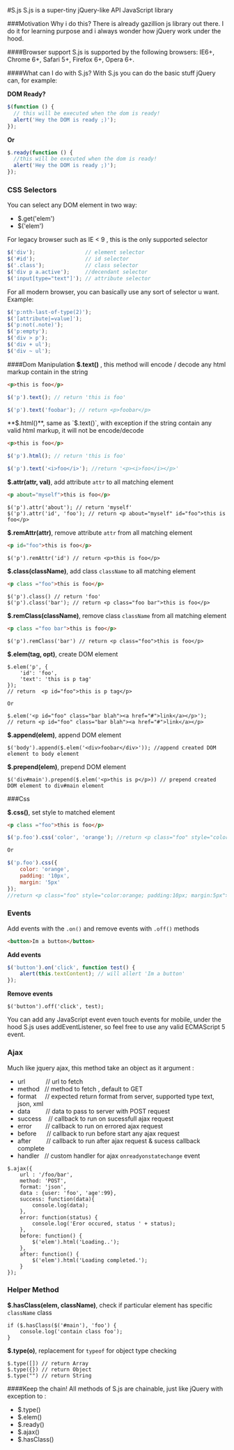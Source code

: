 #S.js
S.js is a super-tiny jQuery-like API JavaScript library

###Motivation
Why i do this? There is already gazillion js library out there. I do it for learning purpose and i always wonder how jQuery work under the hood.

####Browser support
S.js  is supported by the following browsers: IE6+, Chrome 6+, Safari 5+, Firefox 6+, Opera 6+.

####What can I do with S.js?
With S.js you can do the basic stuff jQuery can, for example:

**DOM Ready?**
```javascript
$(function () {
  // this will be executed when the dom is ready!
  alert('Hey the DOM is ready ;)');
});
```

**Or**

```javascript
$.ready(function () {
  //this will be executed when the dom is ready!
  alert('Hey the DOM is ready ;)');
});
```

### CSS Selectors
You can select any DOM element in two way:

- $.get('elem')
- $('elem')

For legacy browser such as IE < 9 , this is the only supported selector

```javascript
$('div');                // element selector
$('#id');                // id selector
$('.class');             // class selector
$('div p a.active');     //decendant selector
$('input[type="text"]'); // attribute selector
```

For all modern browser, you can basically use any sort of selector u want. Example:
```javascript
$('p:nth-last-of-type(2)');
$('[attribute|=value]');
$('p:not(.note)');
$('p:empty');
$('div > p');
$('div + ul');
$('div ~ ul');
```

####Dom Manipulation
**$.text()** , this method will encode / decode any html markup contain in the string
```html
<p>this is foo</p>
```
```javascript
$('p').text(); // return 'this is foo'

$('p').text('foobar'); // return <p>foobar</p>
```

**$.html()**, same as `$.text()`, with exception if the string contain any valid html markup, it will not be encode/decode
```html
<p>this is foo</p>
```
```javascript
$('p').html(); // return 'this is foo'

$('p').text('<i>foo</i>'); //return '<p><i>foo</i></p>'
```

**$.attr(attr, val)**, add attribute `attr` to all matching element
```html
<p about="myself">this is foo</p>
```
```
$('p').attr('about'); // return 'myself'
$('p').attr('id', 'foo'); // return <p about="myself" id="foo">this is foo</p>
```

**$.remAttr(attr)**, remove attribute `attr` from all matching element
```html
<p id="foo">this is foo</p>
```
```
$('p').remAttr('id') // return <p>this is foo</p>
```

**$.class(className)**, add class `className` to all matching element
```html
<p class ="foo">this is foo</p>
```
```
$('p').class() // return 'foo'
$('p').class('bar'); // return <p class="foo bar">this is foo</p>
```

**$.remClass(className)**, remove class `className` from all matching element
```html
<p class ="foo bar">this is foo</p>
```
```
$('p').remClass('bar') // return <p class="foo">this is foo</p>
```

**$.elem(tag, opt)**, create DOM element
```
$.elem('p', {
    'id': 'foo',
    'text': 'this is p tag'
});
// return  <p id="foo">this is p tag</p>

Or

$.elem('<p id="foo" class="bar blah"><a href="#">link</a></p>');
// return <p id="foo" class="bar blah"><a href="#">link</a></p>
```

**$.append(elem)**, append DOM element
```
$('body').append($.elem('<div>foobar</div>')); //append created DOM element to body element
```

**$.prepend(elem)**, prepend DOM element
```
$('div#main').prepend($.elem('<p>this is p</p>)) // prepend created DOM element to div#main element
```

###Css

**$.css()**, set style to matched element
```html
<p class ="foo">this is foo</p>
```

```javascript
$('p.foo').css('color', 'orange'); //return <p class="foo" style="color:orange">this is foo</p>

Or

$('p.foo').css({
    color: 'orange',
    padding: '10px',
    margin: '5px'
});
//return <p class="foo" style="color:orange; padding:10px; margin:5px">this is foo</p>
```

### Events
Add events with the `.on()` and remove events with `.off()` methods
```html
<button>Im a button</button>
```

**Add events**
```javascript
$('button').on('click', function test() {
    alert(this.textContent); // will allert 'Im a button'
});
```

**Remove events**
```
$('button').off('click', test);
```
You can add any JavaScript event even touch events for mobile, under the hood S.js uses addEventListener, so feel free to use any valid ECMAScript 5 event.

### Ajax
Much like jquery ajax, this method take an object as it argument :

- url   &nbsp;&nbsp;&nbsp;&nbsp;&nbsp;&nbsp;&nbsp;&nbsp;&nbsp;&nbsp;&nbsp;// url to fetch
- method  &nbsp;&nbsp;// method to fetch , default to GET
- format  &nbsp;&nbsp;&nbsp;&nbsp;// expected return format from server, supported type text, json, xml
- data    &nbsp;&nbsp;&nbsp;&nbsp;&nbsp;&nbsp;&nbsp;&nbsp;// data to pass to server with POST request
- success &nbsp;&nbsp;&nbsp;// callback to run on sucessfull ajax request
- error  &nbsp;&nbsp;&nbsp;&nbsp;&nbsp;&nbsp; // callback to run on errored ajax request
- before  &nbsp;&nbsp;&nbsp;&nbsp;&nbsp;// callback to run before start any ajax request
- after   &nbsp;&nbsp;&nbsp;&nbsp;&nbsp;&nbsp;&nbsp;&nbsp;// callback to run after ajax request & sucess callback complete
- handler &nbsp;&nbsp;// custom handler for ajax `onreadyonstatechange` event

```
$.ajax({
    url : '/foo/bar',
    method: 'POST',
    format: 'json',
    data : {user: 'foo', 'age':99},
    success: function(data){
        console.log(data);
    },
    error: function(status) {
        console.log('Eror occured, status ' + status);
    },
    before: function() {
        $('elem').html('Loading..');
    },
    after: function() {
        $('elem').html('Loading completed.');
    }
});
```

### Helper Method

**$.hasClass(elem, className)**, check if particular element has specific `className` class
```
if ($.hasClass($('#main'), 'foo') {
    console.log('contain class foo');
}
```

**$.type(o)**, replacement for `typeof` for object type checking
```
$.type([]) // return Array
$.type({}) // return Object
$.type("") // return String
```

####Keep the chain!
All methods of S.js are chainable, just like jQuery with exception to :
- $.type()
- $.elem()
- $.ready()
- $.ajax()
- $.hasClass()